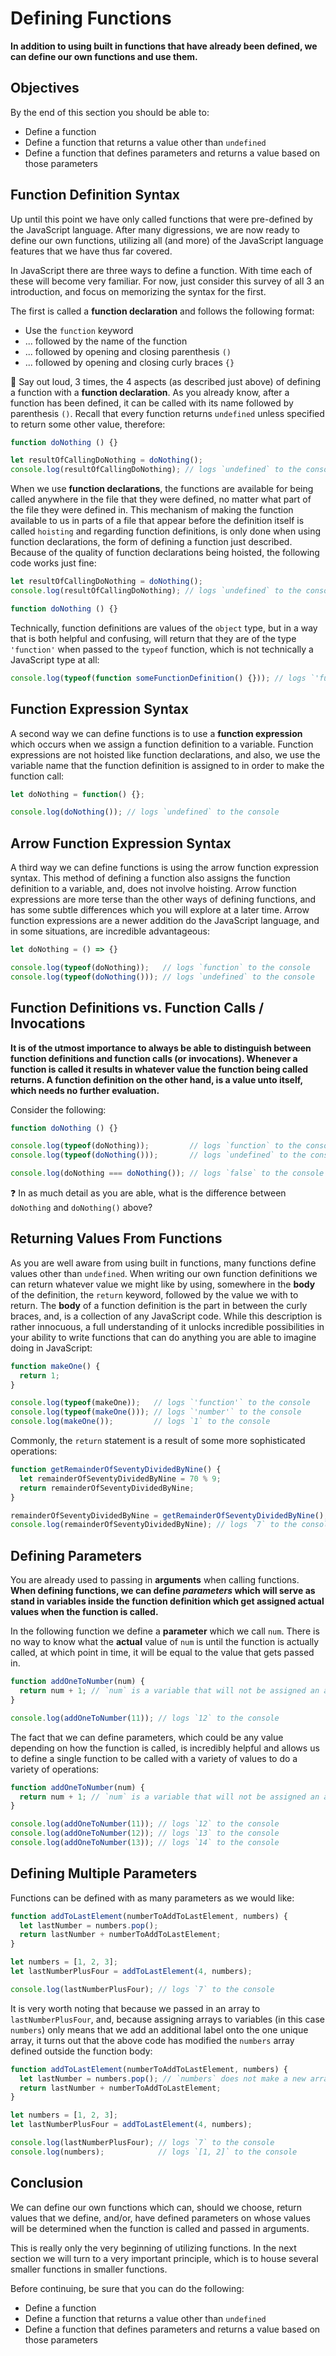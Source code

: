 # Defining Functions

**In addition to using built in functions that have already been defined, we can define our own functions and use them.**

## Objectives

By the end of this section you should be able to:

- Define a function
- Define a function that returns a value other than `undefined`
- Define a function that defines parameters and returns a value based on those parameters

## Function Definition Syntax

Up until this point we have only called functions that were pre-defined by the JavaScript language. After many digressions, we are now ready to define our own functions, utilizing all (and more) of the JavaScript language features that we have thus far covered.

In JavaScript there are three ways to define a function. With time each of these will become very familiar. For now, just consider this survey of all 3 an introduction, and focus on memorizing the syntax for the first.

The first is called a **function declaration** and follows the following format:

- Use the `function` keyword
- ... followed by the name of the function
- ... followed by opening and closing parenthesis `()`
- ... followed by opening and closing curly braces `{}`

:speak_no_evil: Say out loud, 3 times, the 4 aspects (as described just above) of defining a function with a **function declaration**.
As you already know, after a function has been defined, it can be called with its name followed by parenthesis `()`. Recall that every function returns `undefined` unless specified to return some other value, therefore:

```javascript
function doNothing () {}

let resultOfCallingDoNothing = doNothing();
console.log(resultOfCallingDoNothing); // logs `undefined` to the console
```

When we use **function declarations**, the functions are available for being called anywhere in the file that they were defined, no matter what part of the file they were defined in. This mechanism of making the function available to us in parts of a file that appear before the definition itself is called `hoisting` and regarding function definitions, is only done when using function declarations, the form of defining a function just described. Because of the quality of function declarations being hoisted, the following code works just fine:

```javascript
let resultOfCallingDoNothing = doNothing();
console.log(resultOfCallingDoNothing); // logs `undefined` to the console

function doNothing () {}
```

Technically, function definitions are values of the `object` type, but in a way that is both helpful and confusing, will return that they are of the type `'function'` when passed to the `typeof` function, which is not technically a JavaScript type at all:

```javascript
console.log(typeof(function someFunctionDefinition() {})); // logs `'function'` to the console
```

## Function Expression Syntax

A second way we can define functions is to use a **function expression** which occurs when we assign a function definition to a variable. Function expressions are not hoisted like function declarations, and also, we use the variable name that the function definition is assigned to in order to make the function call:

```javascript
let doNothing = function() {};

console.log(doNothing()); // logs `undefined` to the console
```

## Arrow Function Expression Syntax

A third way we can define functions is using the arrow function expression syntax. This method of defining a function also assigns the function definition to a variable, and, does not involve hoisting. Arrow function expressions are more terse than the other ways of defining functions, and has some subtle differences which you will explore at a later time. Arrow function expressions are a newer addition do the JavaScript language, and in some situations, are incredible advantageous:

```javascript
let doNothing = () => {}

console.log(typeof(doNothing));   // logs `function` to the console
console.log(typeof(doNothing())); // logs `undefined` to the console
```

## Function Definitions vs. Function Calls / Invocations

**It is of the utmost importance to always be able to distinguish between function definitions and function calls (or invocations). Whenever a function is called it results in whatever value the function being called returns. A function definition on the other hand, is a value unto itself, which needs no further evaluation.**

Consider the following:

```javascript
function doNothing () {}

console.log(typeof(doNothing));         // logs `function` to the console
console.log(typeof(doNothing()));       // logs `undefined` to the console

console.log(doNothing === doNothing()); // logs `false` to the console
```

:question: In as much detail as you are able, what is the difference between `doNothing` and `doNothing()` above?

## Returning Values From Functions

As you are well aware from using built in functions, many functions define values other than `undefined`. When writing our own function definitions we can return whatever value we might like by using, somewhere in the **body** of the definition, the `return` keyword, followed by the value we with to return. The **body** of a function definition is the part in between the curly braces, and, is a collection of any JavaScript code. While this description is rather innocuous, a full understanding of it unlocks incredible possibilities in your ability to write functions that can do anything you are able to imagine doing in JavaScript:

```javascript
function makeOne() {
  return 1;
}

console.log(typeof(makeOne));   // logs `'function'` to the console
console.log(typeof(makeOne())); // logs `'number'` to the console
console.log(makeOne());         // logs `1` to the console
```

Commonly, the `return` statement is a result of some more sophisticated operations:

```javascript
function getRemainderOfSeventyDividedByNine() {
  let remainderOfSeventyDividedByNine = 70 % 9;
  return remainderOfSeventyDividedByNine;
}

remainderOfSeventyDividedByNine = getRemainderOfSeventyDividedByNine();
console.log(remainderOfSeventyDividedByNine); // logs `7` to the console
```

## Defining Parameters

You are already used to passing in **arguments** when calling functions. **When defining functions, we can define _parameters_ which will serve as stand in variables inside the function definition which get assigned actual values when the function is called.**

In the following function we define a **parameter** which we call `num`. There is no way to know what the **actual** value of `num` is until the function is actually called, at which point in time, it will be equal to the value that gets passed in.

```javascript
function addOneToNumber(num) {
  return num + 1; // `num` is a variable that will not be assigned an actual value until `addOneToNumber` is called
}

console.log(addOneToNumber(11)); // logs `12` to the console
```

The fact that we can define parameters, which could be any value depending on how the function is called, is incredibly helpful and allows us to define a single function to be called with a variety of values to do a variety of operations:

```javascript
function addOneToNumber(num) {
  return num + 1; // `num` is a variable that will not be assigned an actual value until `addOneToNumber` is called
}

console.log(addOneToNumber(11)); // logs `12` to the console
console.log(addOneToNumber(12)); // logs `13` to the console
console.log(addOneToNumber(13)); // logs `14` to the console
```

## Defining Multiple Parameters

Functions can be defined with as many parameters as we would like:

```javascript
function addToLastElement(numberToAddToLastElement, numbers) {
  let lastNumber = numbers.pop();
  return lastNumber + numberToAddToLastElement;
}

let numbers = [1, 2, 3];
let lastNumberPlusFour = addToLastElement(4, numbers);

console.log(lastNumberPlusFour); // logs `7` to the console
```

It is very worth noting that because we passed in an array to `lastNumberPlusFour`, and, because assigning arrays to variables (in this case `numbers`) only means that we add an additional label onto the one unique array, it turns out that the above code has modified the `numbers` array defined outside the function body:

```javascript
function addToLastElement(numberToAddToLastElement, numbers) {
  let lastNumber = numbers.pop(); // `numbers` does not make a new array, but only references an already existing one, thus modifying it
  return lastNumber + numberToAddToLastElement;
}

let numbers = [1, 2, 3];
let lastNumberPlusFour = addToLastElement(4, numbers);

console.log(lastNumberPlusFour); // logs `7` to the console
console.log(numbers);            // logs `[1, 2]` to the console
```

## Conclusion

We can define our own functions which can, should we choose, return values that we define, and/or, have defined parameters on whose values will be determined when the function is called and passed in arguments.

This is really only the very beginning of utilizing functions. In the next section we will turn to a very important principle, which is to house several smaller functions in smaller functions.

Before continuing, be sure that you can do the following:

- Define a function
- Define a function that returns a value other than `undefined`
- Define a function that defines parameters and returns a value based on those parameters
